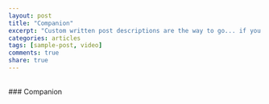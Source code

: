 ```yaml
---
layout: post
title: "Companion"
excerpt: "Custom written post descriptions are the way to go... if you're not lazy."
categories: articles
tags: [sample-post, video]
comments: true
share: true
---
```

<br>
### Companion
<br>
<div class="apester-media" data-media-id="5b9f61d9a72158072f344c6a" data-player="true" height="512"></div><script async src="https://storage.googleapis.com/apester-stg/sdk/stg/apester-sdk.js"></script>
<br>
